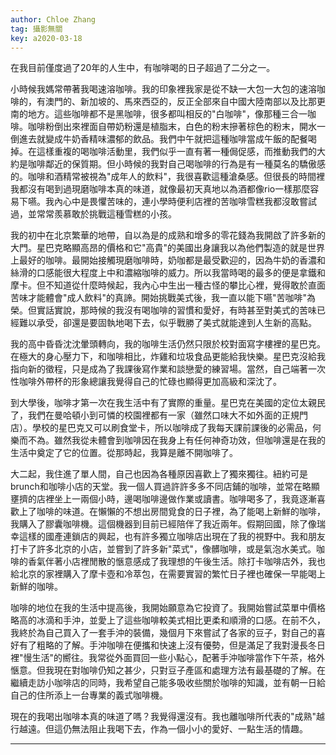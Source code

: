 ```yaml
---
author: Chloe Zhang
tag: 攝影無關
key: a2020-03-18
---
```


在我目前僅度過了20年的人生中，有咖啡喝的日子超過了二分之一。

小時候我媽常帶著我喝速溶咖啡。我的印象裡我家是從不缺一大包一大包的速溶咖啡的，有澳門的、新加坡的、馬來西亞的，反正全部來自中國大陸南部以及比那更南的地方。這些咖啡都不是黑咖啡，很多都叫相反的"白咖啡"，像那種三合一咖啡。咖啡粉倒出來裡面自帶奶粉還是植脂末，白色的粉末摻著棕色的粉末，開水一倒進去就變成牛奶香精味濃郁的飲品。我們中午就把這種咖啡當成午飯的配餐喝掉。在這樣重複的喝咖啡活動里，我們似乎一直有著一種侷促感，而推動我們的大約是咖啡鄰近的保質期。但小時候的我對自己喝咖啡的行為是有一種莫名的驕傲感的。咖啡和酒精常被視為"成年人的飲料"，我很喜歡這種滄桑感。但很長的時間裡我都沒有喝到過現磨咖啡本真的味道，就像最初天真地以為酒都像rio一樣那麼容易下嚥。我內心中是畏懼苦味的，連小學時便利店裡的苦咖啡雪糕我都沒敢嘗試過，並常常羨慕敢於挑戰這種雪糕的小孩。

我的初中在北京繁華的地帶，自以為是的成熟和增多的零花錢為我開啟了許多新的大門。星巴克略顯高昂的價格和它"高貴"的美國出身讓我以為他們製造的就是世界上最好的咖啡。最開始接觸現磨咖啡時，奶咖都是最受歡迎的，因為牛奶的香濃和絲滑的口感能很大程度上中和濃縮咖啡的威力。所以我當時喝的最多的便是拿鐵和摩卡。但不知道從什麼時候起，我內心中生出一種古怪的攀比心裡，覺得敢於直面苦味才能體會"成人飲料"的真諦。開始挑戰美式後，我一直以能下嚥"苦咖啡"為榮。但實話實說，那時候的我沒有喝咖啡的習慣和愛好，有時甚至對美式的苦味已經難以承受，卻還是要固執地喝下去，似乎戰勝了美式就能達到人生新的高點。

我的高中昏昏沈沈暈頭轉向，我的咖啡生活仍然只限於校對面寫字樓裡的星巴克。在極大的身心壓力下，和咖啡相比，炸雞和垃圾食品更能給我快樂。星巴克沒給我指向新的徵程，只是成為了我課後寫作業和談戀愛的練習場。當然，自己端著一次性咖啡外帶杯的形象總讓我覺得自己的忙碌也顯得更加高級和深沈了。

到大學後，咖啡才第一次在我生活中有了實際的重量。星巴克在美國的定位太親民了，我們在曼哈頓小到可憐的校園裡都有一家（雖然口味大不如外面的正規門店）。學校的星巴克又可以刷食堂卡，所以咖啡成了我每天課前課後的必需品，何樂而不為。雖然我從未體會到咖啡因在我身上有任何神奇功效，但咖啡還是在我的生活中奠定了它的位置。從那時起，我算是離不開咖啡了。

大二起，我住進了單人間，自己也因為各種原因喜歡上了獨來獨往。紐約可是brunch和咖啡小店的天堂。我一個人買過許許多多不同店鋪的咖啡，並常在略顯壅擠的店裡坐上一兩個小時，邊喝咖啡邊做作業或讀書。咖啡喝多了，我竟逐漸喜歡上了咖啡的味道。在懶懶的不想出房間覓食的日子裡，為了能喝上新鮮的咖啡，我購入了膠囊咖啡機。這個機器到目前已經陪伴了我近兩年。假期回國，除了像瑞幸這樣的國產連鎖店的興起，也有許多獨立咖啡店出現在了我的視野中。我和朋友打卡了許多北京的小店，並嘗到了許多新"菜式"，像髒咖啡，或是氣泡水美式。咖啡的香氣伴著小店裡閒散的愜意感成了我理想的午後生活。除打卡咖啡店外，我也給北京的家裡購入了摩卡壺和冷萃包，在需要實習的繁忙日子裡也確保一早能喝上新鮮的咖啡。

咖啡的地位在我的生活中提高後，我開始願意為它投資了。我開始嘗試菜單中價格略高的冰滴和手沖，並愛上了這些咖啡較美式相比更柔和順滑的口感。在前不久，我終於為自己買入了一套手沖的裝備，幾個月下來嘗試了各家的豆子，對自己的喜好有了粗略的了解。手沖咖啡在便攜和快速上沒有優勢，但是滿足了我對漫長冬日裡"慢生活"的嚮往。我常從外面買回一些小點心，配著手沖咖啡當作下午茶，格外愜意。但我現在對咖啡仍知之甚少，只對豆子產區和處理方法有最基礎的了解。在繼續走訪小咖啡店的同時，我希望自己能多吸收些關於咖啡的知識，並有朝一日給自己的住所添上一台專業的義式咖啡機。

現在的我喝出咖啡本真的味道了嗎？我覺得還沒有。我也離咖啡所代表的"成熟"越行越遠。但這仍無法阻止我喝下去，作為一個小小的愛好、一點生活的情趣。

---
